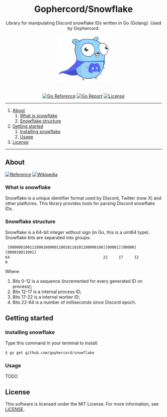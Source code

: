 <div align="center">
<h1>Gophercord/Snowflake</h1>
<p>Library for manipulating Discord snowflake IDs written in Go (Golang). Used by Gophercord.</p>
<img width="169.7" height="150" style="padding-bottom: 20px;" src=".etc/pictures/gopher/gopher-with-discord-logo.png">

[![Go Reference](https://pkg.go.dev/badge/github.com/gophercord/snowflake.svg)](https://pkg.go.dev/github.com/gophercord/snowflake)
[![Go Report](https://goreportcard.com/badge/github.com/gophercord/snowflake)](https://goreportcard.com/report/github.com/gophercord/snowflake)
[![License](https://img.shields.io/badge/License-MIT-blue.svg)](https://github.com/gophercord/snowflake/blob/master/LICENSE)

</div>

---

1. [About](#about)
    1. [What is snowflake](#what-is-snowflake)
    2. [Snowflake structure](#snowflake-structure)
2. [Getting started](#getting-started)
    1. [Installing snowflake](#installing-snowflake)
    2. [Usage](#usage)
3. [License](#license)

---

## About
[![Reference](https://img.shields.io/badge/Discord%20Developers-Reference-blue.svg?logo=discord)](https://discord.com/developers/docs/reference#snowflakes)
[![Wikipedia](https://img.shields.io/badge/Wikipedia-Snowflake%20ID-blue.svg?logo=wikipedia)](https://en.wikipedia.org/wiki/Snowflake_ID)

### What is snowflake
Snowflake is a unique identifier format used by Discord, Twitter (now X) and other platforms. This library provides tools for parsing Discord snowflake IDs.

### Snowflake structure
Snowflake is a 64-bit integer without sign (in Go, this is a uint64 type). Snowflake bits are separated into groups:
```
 [000000100111000100000110010110101100000100][00001][00000][000010011001]
64                                          22     17     12             0
```
Where:
1. Bits 0-12 is a sequence (incremented for every generated ID on process);
2. Bits 12-17 is a internal process ID;
3. Bits 17-22 is a internal worker ID;
4. Bits 22-64 is a number of milliseconds since Discord epoch.

## Getting started
### Installing snowflake
Type this command in your terminal to install:
```bash
$ go get github.com/gophercord/snowflake
```

### Usage
TODO

## License
This software is licensed under the MIT License. For more information, see [LICENSE](./LICENSE.md).
